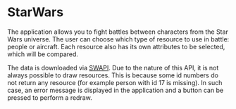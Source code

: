 # StarWars

The application allows you to fight battles between characters from the Star Wars universe. The user can choose which type of resource to use in battle: people or aircraft. Each resource also has its own attributes to be selected, which will be compared.

The data is downloaded via [SWAPI](https://www.swapi.tech/). Due to the nature of this API, it is not always possible to draw resources. This is because some id numbers do not return any resource (for example person with id 17 is missing). In such case, an error message is displayed in the application and a button can be pressed to perform a redraw.

